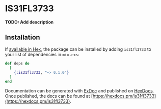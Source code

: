 # IS31FL3733

**TODO: Add description**

## Installation

If [available in Hex](https://hex.pm/docs/publish), the package can be installed
by adding `is31fl3733` to your list of dependencies in `mix.exs`:

```elixir
def deps do
  [
    {:is31fl3733, "~> 0.1.0"}
  ]
end
```

Documentation can be generated with [ExDoc](https://github.com/elixir-lang/ex_doc)
and published on [HexDocs](https://hexdocs.pm). Once published, the docs can
be found at [https://hexdocs.pm/is31fl3733](https://hexdocs.pm/is31fl3733).

